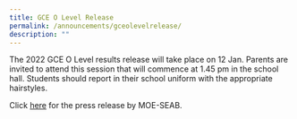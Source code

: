 ```yaml
---
title: GCE O Level Release
permalink: /announcements/gceolevelrelease/
description: ""
---
```

The 2022 GCE O Level results release will take place on 12 Jan. Parents are invited to attend this session that will commence at 1.45 pm in the school hall. Students should report in their school uniform with the appropriate hairstyles.

Click [here](/files/2022%20O%20Level%20Release.pdf) for the press release by MOE-SEAB.